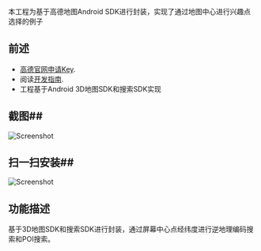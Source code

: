 
本工程为基于高德地图Android SDK进行封装，实现了通过地图中心进行兴趣点选择的例子
## 前述 ##
- [高德官网申请Key](http://lbs.amap.com/dev/#/).
- 阅读[开发指南](http://lbs.amap.com/api/android-sdk/summary/).
- 工程基于Android 3D地图SDK和搜索SDK实现

## 截图##
![Screenshot]( https://raw.githubusercontent.com/amap-demo/android-place-choose/master/SearchDemo/screenshot/screenshot.png)  

## 扫一扫安装##
![Screenshot]( https://raw.githubusercontent.com/amap-demo/android-place-choose/master/SearchDemo/apk/1477648070.png)  

## 功能描述 ##
基于3D地图SDK和搜索SDK进行封装，通过屏幕中心点经纬度进行逆地理编码搜索和POI搜索。
